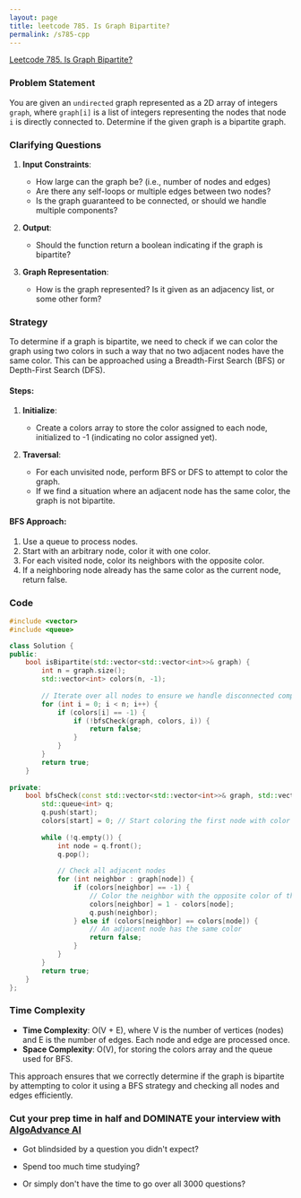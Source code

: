 ```yaml
---
layout: page
title: leetcode 785. Is Graph Bipartite?
permalink: /s785-cpp
---
```

[Leetcode 785. Is Graph Bipartite?](https://algoadvance.github.io/algoadvance/l785)
### Problem Statement
You are given an `undirected` graph represented as a 2D array of integers `graph`, where `graph[i]` is a list of integers representing the nodes that node `i` is directly connected to. Determine if the given graph is a bipartite graph.

### Clarifying Questions
1. **Input Constraints**:
    - How large can the graph be? (i.e., number of nodes and edges)
    - Are there any self-loops or multiple edges between two nodes?
    - Is the graph guaranteed to be connected, or should we handle multiple components?

2. **Output**:
    - Should the function return a boolean indicating if the graph is bipartite?

3. **Graph Representation**:
    - How is the graph represented? Is it given as an adjacency list, or some other form?

### Strategy
To determine if a graph is bipartite, we need to check if we can color the graph using two colors in such a way that no two adjacent nodes have the same color. This can be approached using a Breadth-First Search (BFS) or Depth-First Search (DFS).

#### Steps:
1. **Initialize**:
   - Create a colors array to store the color assigned to each node, initialized to -1 (indicating no color assigned yet).
   
2. **Traversal**:
   - For each unvisited node, perform BFS or DFS to attempt to color the graph.
   - If we find a situation where an adjacent node has the same color, the graph is not bipartite.

#### BFS Approach:
1. Use a queue to process nodes.
2. Start with an arbitrary node, color it with one color.
3. For each visited node, color its neighbors with the opposite color.
4. If a neighboring node already has the same color as the current node, return false.

### Code

```cpp
#include <vector>
#include <queue>

class Solution {
public:
    bool isBipartite(std::vector<std::vector<int>>& graph) {
        int n = graph.size();
        std::vector<int> colors(n, -1);
        
        // Iterate over all nodes to ensure we handle disconnected components
        for (int i = 0; i < n; i++) {
            if (colors[i] == -1) {
                if (!bfsCheck(graph, colors, i)) {
                    return false;
                }
            }
        }
        return true;
    }
    
private:
    bool bfsCheck(const std::vector<std::vector<int>>& graph, std::vector<int>& colors, int start) {
        std::queue<int> q;
        q.push(start);
        colors[start] = 0; // Start coloring the first node with color 0
        
        while (!q.empty()) {
            int node = q.front();
            q.pop();
            
            // Check all adjacent nodes
            for (int neighbor : graph[node]) {
                if (colors[neighbor] == -1) {
                    // Color the neighbor with the opposite color of the current node
                    colors[neighbor] = 1 - colors[node];
                    q.push(neighbor);
                } else if (colors[neighbor] == colors[node]) {
                    // An adjacent node has the same color
                    return false;
                }
            }
        }
        return true;
    }
};
```

### Time Complexity
- **Time Complexity**: O(V + E), where V is the number of vertices (nodes) and E is the number of edges. Each node and edge are processed once.
- **Space Complexity**: O(V), for storing the colors array and the queue used for BFS.

This approach ensures that we correctly determine if the graph is bipartite by attempting to color it using a BFS strategy and checking all nodes and edges efficiently.


### Cut your prep time in half and DOMINATE your interview with [AlgoAdvance AI](https://algoAdvance.com)

- Got blindsided by a question you didn't expect?

- Spend too much time studying?

- Or simply don't have the time to go over all 3000 questions?

